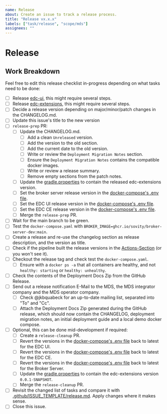 ```yaml
---
name: Release
about: Create an issue to track a release process.
title: "Release vx.x.x"
labels: ["task/release", "scope/mds"]
assignees: ""
---
```


# Release

## Work Breakdown

Feel free to edit this release checklist in-progress depending on what tasks need to be done:

- [ ] Release [edc-ui](https://github.com/sovity/edc-ui), this might require several steps.
- [ ] Release [edc-extensions](https://github.com/sovity/edc-extensions), this might require several steps.
- [ ] Decide a release version depending on major/minor/patch changes in the CHANGELOG.md.
- [ ] Update this issue's title to the new version
- [ ] `release-prep` PR:
    - [ ] Update the CHANGELOG.md.
        - [ ] Add a clean `Unreleased` version.
        - [ ] Add the version to the old section.
        - [ ] Add the current date to the old version.
        - [ ] Write or review the `Deployment Migration Notes` section.
        - [ ] Ensure the `Deployment Migration Notes` contains the compatible docker images.
        - [ ] Write or review a release summary.
        - [ ] Remove empty sections from the patch notes.
    - [ ] Update the [gradle.properties](https://github.com/sovity/edc-broker-server-extension/blob/main/gradle.properties) to contain the released edc-extensions version.
    - [ ] Set the broker server release version in the [docker-compose's .env file](https://github.com/sovity/edc-extensions/blob/main/.env).
    - [ ] Set the EDC UI release version in the [docker-compose's .env file](https://github.com/sovity/edc-extensions/blob/main/.env).
    - [ ] Set the EDC CE release version in the [docker-compose's .env file](https://github.com/sovity/edc-extensions/blob/main/.env).
    - [ ] Merge the `release-prep` PR.
- [ ] Wait for the main branch to be green.
- [ ] Test the `docker-compose.yaml` with `BROKER_IMAGE=ghcr.io/sovity/broker-server-dev:main`.
- [ ] Create a release and re-use the changelog section as release description, and the version as title.
- [ ] Check if the pipeline built the release versions in the [Actions-Section](https://github.com/sovity/edc-extensions/actions?query=event%3Arelease) (or you won't see it).
- [ ] Checkout the release tag and check test the `docker-compose.yaml`.
  - [ ] Ensure with a `docker ps -a` that all containers are healthy, and not `healthy: starting` or `healthy: unhealthy`. 
- [ ] Check the contents of the Deployment Docs Zip from the GitHub Release.
- [ ] Send out a release notification E-Mail to the MDS, the MDS integrator company and the MDS operator company.
    - [ ] Check @jkbquabeck for an up-to-date mailing list, separated into "To" and "Cc".
    - [ ] Attach the Deployment Docs Zip generated during the GitHub release, which should now contain the CHANGELOG, deployment migration notes, an initial deployment guide and a local demo docker compose.
- [ ] Optional, this can be done mid-development if required:
    - [ ] Create a `release-cleanup` PR.
    - [ ] Revert the versions in the [docker-compose's .env file](../../../.env) back to latest for the EDC UI.
    - [ ] Revert the versions in the [docker-compose's .env file](../../../.env) back to latest for the EDC CE.
    - [ ] Revert the versions in the [docker-compose's .env file](../../../.env) back to latest for the Broker Server.
    - [ ] Update the [gradle.properties](https://github.com/sovity/edc-extensions/blob/main/gradle.properties) to contain the edc-extensions version `0.0.1-SNAPSHOT`.
    - [ ] Merge the `release-cleanup` PR.
- [ ] Revisit the changed list of tasks and compare it with [.github/ISSUE_TEMPLATE/release.md](https://github.com/sovity/edc-extensions/blob/main/.github/ISSUE_TEMPLATE/release.md). Apply changes where it makes sense.
- [ ] Close this issue.
